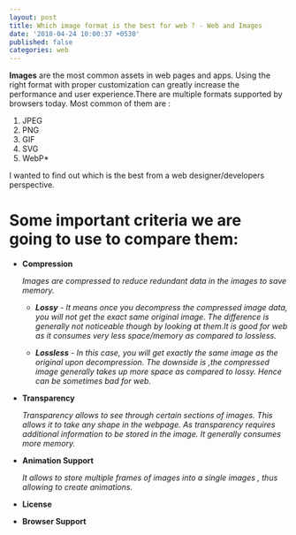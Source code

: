 ```yaml
---
layout: post
title: Which image format is the best for web ? - Web and Images
date: '2018-04-24 10:00:37 +0530'
published: false
categories: web
---
```


**Images** are the most common assets in web pages and apps. Using the right format with proper customization can greatly increase the performance and user experience.There are multiple formats supported by browsers today. Most common of them are :

1. JPEG
2. PNG
3. GIF
4. SVG
5. WebP*

I wanted to find out which is the best from a web designer/developers perspective.

# Some important criteria we are going to use to compare them:

- **Compression**

  _Images are compressed to reduce redundant data in the images to save memory._

  - **_Lossy_** - _It means once you decompress the compressed image data, you will not get the exact same original image. The difference is generally not noticeable though by looking at them.It is good for web as it consumes very less space/memory as compared to lossless._

  - **_Lossless_** - _In this case, you will get exactly the same image as the original upon decompression. The downside is ,the compressed image generally takes up more space as compared to lossy. Hence can be sometimes bad for web._

- **Transparency**

  _Transparency allows to see through certain sections of images. This allows it to take any shape in the webpage. As transparency requires additional information to be stored in the image. It generally consumes more memory._

- **Animation Support**

  _It allows to store multiple frames of images into a single images , thus allowing to create animations._

- **License**
- **Browser Support**
